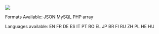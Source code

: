 <a href="http://www.paolo9785.com"><img src="http://www.paolo9785.com/images/logo_variant_black.png" style="margin:0 auto;"></a>

Formats Available:
JSON
MySQL
PHP array

Languages available:
EN
FR
DE
ES
IT
PT
RO
EL
JP
BR
FI
RU
ZH
PL
HE
HU
